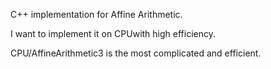C++ implementation for Affine Arithmetic.

I want to implement it on CPUwith high efficiency.

CPU/AffineArithmetic3 is the most complicated and efficient.